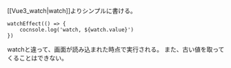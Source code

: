 [[Vue3_watch|watch]]よりシンプルに書ける。
```
watchEffect(() => {
	cocnsole.log('watch, ${watch.value}')
})
```
watchと違って、画面が読み込まれた時点で実行される。
また、古い値を取ってくることはできない。
